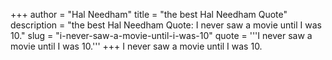+++
author = "Hal Needham"
title = "the best Hal Needham Quote"
description = "the best Hal Needham Quote: I never saw a movie until I was 10."
slug = "i-never-saw-a-movie-until-i-was-10"
quote = '''I never saw a movie until I was 10.'''
+++
I never saw a movie until I was 10.
